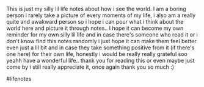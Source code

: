 This is just my silly lil life notes about how i see the world. I am a boring person i rarely take a picture of every moments of my life, i also am a really quite and awakward person so i hope i can pour what i think about the world here and picture it through notes.. I hope it can become my own reminder for my own silly lil life and in case there's someone who read it or i don't know find this notes randomly i just hope it can make them feel better even just a lil bit and in case they take something positive from it (if there's one here) for their own life, honestly i would be really really grateful soo yeahh have a wonderful life.. thank you for reading this or even maybe just come by i still really appreciate it, once again thank you so much :)

#lifenotes
